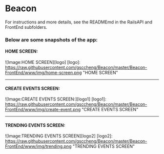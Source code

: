 # Beacon

For instructions and more details, see the READMEmd in the RailsAPI and FrontEnd subfolders.

### Below are some snapshots of the app:

#### HOME SCREEN:
![Image:HOME SCREEN][logo]
[logo]: https://raw.githubusercontent.com/gsccheng/Beacon/master/Beacon-FrontEnd/www/img/home-screen.png "HOME SCREEN"

---
#### CREATE EVENTS SCREEN:
![Image:CREATE EVENTS SCREEN:][logo1]
[logo1]: https://raw.githubusercontent.com/gsccheng/Beacon/master/Beacon-FrontEnd/www/img/create-event.png "CREATE EVENTS SCREEN"

---
#### TRENDING EVENTS SCREEN:
![Image:TRENDING EVENTS SCREEN][logo2]
[logo2]: https://raw.githubusercontent.com/gsccheng/Beacon/master/Beacon-FrontEnd/www/img/trending.png "TRENDING EVENTS SCREEN"
